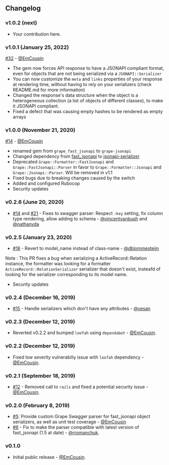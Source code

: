 ## Changelog

### v1.0.2 (next)

* Your contribution here.

### v1.0.1 (January 25, 2022)

[#32](https://github.com/EmCousin/grape-jsonapi/pull/32) - [@EmCousin](https://github.com/EmCousin)

* The gem now forces API response to have a JSONAPI compliant format, even for objects that are not being serialized via a `JSONAPI::Serializer`
* You can now customize the `meta` and `links` properties of your response at rendering time, without having to rely on your serializers (check README.md for more information)
* Changed the response's data structure when the object is a heterogeneous collection (a list of objects of different classes), to make it JSONAPI compliant.
* Fixed a defect that was causing empty hashes to be rendered as empty arrays

### v1.0.0 (November 21, 2020)

[#14](https://github.com/EmCousin/grape_fast_jsonapi/pull/14) - [@EmCousin](https://github.com/EmCousin)

* renamed gem from `grape_fast_jsonapi` to `grape-jsonapi`
* Changed dependency from [fast_jsonapi](https://github.com/Netflix/fast_jsonapi) to [jsonapi-serializer](https://github.com/jsonapi-serializer/jsonapi-serializer)
* Deprecated `Grape::Formatter::FastJsonapi` and `Grape::FastJsonapi::Parser` in favor to `Grape::Formatter::Jsonapi` and `Grape::Jsonapi::Parser`. Will be removed in v1.1
* Fixed bugs due to breaking changes caused by the switch
* Added and configured Rubocop
* Security updates

### v0.2.6 (June 20, 2020)

* [#14](https://github.com/EmCousin/grape_fast_jsonapi/pull/14) and [#21](https://github.com/EmCousin/grape_fast_jsonapi/pull/21) - Fixes to swagger parser: Respect `:key` setting, fix column type rendering, allow adding to schema - [@vincentvanbush](https://github.com/vincentvanbush) and [@nathanvda](https://github.com/nathanvda)

### v0.2.5 (January 23, 2020)

* [#18](https://github.com/EmCousin/grape_fast_jsonapi/pull/18) - Revert to model_name instead of class-name - [@dblommesteijn](https://github.com/dblommesteijn)

Note : This PR fixes a bug when serializing a ActiveRecord::Relation instance, the formatter was looking for a formatter `ActiveRecord::RelationSerializer` serializer that doesn't exist, insteafd of looking for the serializer corresponding to its model name.

* Security updates

### v0.2.4 (December 16, 2019)

* [#15](https://github.com/EmCousin/grape_fast_jsonapi/pull/15) - Handle serializers which don't have any attributes - [@vesan](https://github.com/vesan)

### v0.2.3 (December 12, 2019)

* Reverted v0.2.2 and bumped `loofah` using `dependabot` - [@EmCousin](https://github.com/EmCousin).

### v0.2.2 (December 12, 2019)

* Fixed low severity vulnerabiliy issue with `loofah` dependency - [@EmCousin](https://github.com/EmCousin).

### v0.2.1 (September 18, 2019)

* [#12](https://github.com/EmCousin/grape_fast_jsonapi/pull/12) - Removed call to `rails` and fixed a potential security issue - [@EmCousin](https://github.com/EmCousin).

### v0.2.0 (February 8, 2019)

* [#5](https://github.com/EmCousin/grape_fast_jsonapi/pull/5): Provide custom Grape Swagger parser for fast_jsonapi object serializers, as well as unit test coverage - [@EmCousin](https://github.com/EmCousin)
* [#6](https://github.com/EmCousin/grape_fast_jsonapi/pull/6) - Fix to make the parser compatible with latest version of fast_jsonapi (1.5 at date) - [@rromanchuk](https://github.com/rromanchuk).

### v0.1.0

* Initial public release - [@EmCousin](https://github.com/EmCousin).
